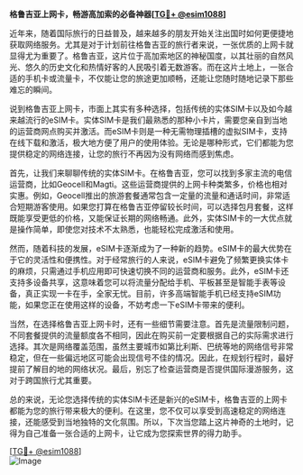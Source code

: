 **格鲁吉亚上网卡，畅游高加索的必备神器[[TG💪+ @esim1088](https://t.me/s/esim1088)]**

近年来，随着国际旅行的日益普及，越来越多的朋友开始关注出国时如何更便捷地获取网络服务。尤其是对于计划前往格鲁吉亚的旅行者来说，一张优质的上网卡就显得尤为重要了。格鲁吉亚，这片位于高加索地区的神秘国度，以其壮丽的自然风光、悠久的历史文化和热情好客的人民吸引着无数游客。而在这片土地上，一张合适的手机卡或流量卡，不仅能让您的旅途更加顺畅，还能让您随时随地记录下那些难忘的瞬间。

说到格鲁吉亚上网卡，市面上其实有多种选择，包括传统的实体SIM卡以及如今越来越流行的eSIM卡。实体SIM卡是我们最熟悉的那种小卡片，需要您亲自到当地的运营商网点购买并激活。而eSIM卡则是一种无需物理插槽的虚拟SIM卡，支持在线下载和激活，极大地方便了用户的使用体验。无论是哪种形式，它们都能为您提供稳定的网络连接，让您的旅行不再因为没有网络而感到焦虑。

首先，让我们来聊聊传统的实体SIM卡。在格鲁吉亚，您可以找到多家主流的电信运营商，比如Geocell和Magti。这些运营商提供的上网卡种类繁多，价格也相对实惠。例如，Geocell推出的旅游套餐通常包含一定量的流量和通话时间，非常适合短期游客使用。如果您打算在格鲁吉亚停留较长时间，可以选择包月套餐，这样既能享受更低的价格，又能保证长期的网络畅通。此外，实体SIM卡的一大优点就是操作简单，即使您对技术不太熟悉，也能轻松完成激活和使用。

然而，随着科技的发展，eSIM卡逐渐成为了一种新的趋势。eSIM卡的最大优势在于它的灵活性和便携性。对于经常旅行的人来说，eSIM卡避免了频繁更换实体卡的麻烦，只需通过手机应用即可快速切换不同的运营商和服务。此外，eSIM卡还支持多设备共享，这意味着您可以将流量分配给手机、平板甚至是智能手表等设备，真正实现一卡在手，全家无忧。目前，许多高端智能手机已经支持eSIM功能，如果您正在使用这样的设备，不妨考虑一下eSIM卡带来的便利。

当然，在选择格鲁吉亚上网卡时，还有一些细节需要注意。首先是流量限制问题，不同套餐提供的流量额度各不相同，因此在购买前一定要根据自己的实际需求进行选择。其次是网络覆盖范围，虽然主要城市如第比利斯、巴统等地的网络信号非常稳定，但在一些偏远地区可能会出现信号不佳的情况。因此，在规划行程时，最好提前了解目的地的网络状况。最后，别忘了检查运营商是否提供国际漫游服务，这对于跨国旅行尤其重要。

总的来说，无论您选择传统的实体SIM卡还是新兴的eSIM卡，格鲁吉亚的上网卡都能为您的旅行带来极大的便利。在这里，您不仅可以享受到高速稳定的网络连接，还能感受到当地独特的文化氛围。所以，下次当您踏上这片神奇的土地时，记得为自己准备一张合适的上网卡，让它成为您探索世界的得力助手。

[[TG💪+ @esim1088](https://t.me/s/esim1088)]  
![Image](https://i.postimg.cc/4NQfJmqS/Snipaste-2025-05-13-00-14-12.png)